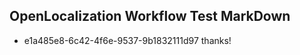 ## OpenLocalization Workflow Test MarkDown
* e1a485e8-6c42-4f6e-9537-9b1832111d97 thanks!

<!--HONumber=Jul16_HO3-->


